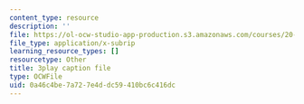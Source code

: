 ```yaml
---
content_type: resource
description: ''
file: https://ol-ocw-studio-app-production.s3.amazonaws.com/courses/20-219-becoming-the-next-bill-nye-writing-and-hosting-the-educational-show-january-iap-2015/0a46c4be7a727e4ddc59410bc6c416dc_NGhXP83J24Q.srt
file_type: application/x-subrip
learning_resource_types: []
resourcetype: Other
title: 3play caption file
type: OCWFile
uid: 0a46c4be-7a72-7e4d-dc59-410bc6c416dc
---
```

